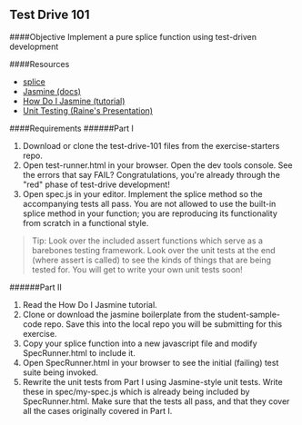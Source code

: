 Test Drive 101
--------------
####Objective
Implement a pure splice function using test-driven development

####Resources
* [splice](https://developer.mozilla.org/en-US/docs/Web/JavaScript/Reference/Global_Objects/Array/splice)
* [Jasmine (docs)](http://pivotal.github.io/jasmine/)
* [How Do I Jasmine (tutorial)](http://evanhahn.com/how-do-i-jasmine/)
* [Unit Testing (Raine's Presentation)](http://slid.es/rainelourie/unit-testing/fullscreen)

####Requirements
######Part I
1. Download or clone the test-drive-101 files from the exercise-starters repo.
1. Open test-runner.html in your browser. Open the dev tools console. See the errors that say FAIL? Congratulations, you're already through the "red" phase of test-drive development!
1. Open spec.js in your editor. Implement the splice method so the accompanying tests all pass. You are not allowed to use the built-in splice method in your function; you are reproducing its functionality from scratch in a functional style.

  > Tip: Look over the included assert functions which serve as a barebones testing framework. Look over the unit tests at the end (where assert is called) to see the kinds of things that are being tested for. You will get to write your own unit tests soon!

######Part II
1. Read the How Do I Jasmine tutorial.
1. Clone or download the jasmine boilerplate from the student-sample-code repo. Save this into the local repo you will be submitting for this exercise.
1. Copy your splice function into a new javascript file and modify SpecRunner.html to include it.
1. Open SpecRunner.html in your browser to see the initial (failing) test suite being invoked.
1. Rewrite the unit tests from Part I using Jasmine-style unit tests. Write these in spec/my-spec.js which is already being included by SpecRunner.html. Make sure that the tests all pass, and that they cover all the cases originally covered in Part I.
